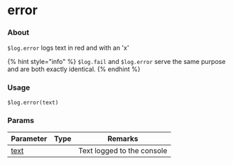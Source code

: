 # error

### About

`$log.error` logs text in red and with an 'x'

{% hint style="info" %}
`$log.fail` and `$log.error` serve the same purpose and are both exactly identical.
{% endhint %}

### Usage

`$log.error(text)`

### Params

<table><thead><tr><th>Parameter</th><th data-type="select">Type</th><th>Remarks</th></tr></thead><tbody><tr><td><a href="../code/params/text">text</a></td><td></td><td>Text logged to the console</td></tr></tbody></table>
